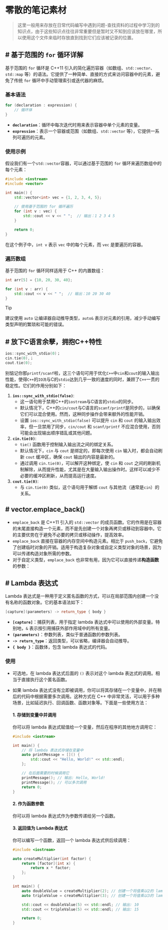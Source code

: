 # 零散的笔记素材

> 这里一般用来存放在日常代码编写中遇到问题-查找资料的过程中学习到的知识点，由于这些知识点往往非常重要但是暂时又不知到应该放在哪里，所以使用这个文件来临时存放直到找到它们应该被记录的位置。

## # 基于范围的 `for` 循环详解

基于范围的 `for` 循环是 C++11 引入的简化遍历容器（如数组、`std::vector`、`std::map` 等）的语法。它提供了一种简单、直接的方式来访问容器中的元素，避免了传统 `for` 循环中手动管理索引或迭代器的麻烦。

### 基本语法

```c++
for (declaration : expression) {
    // 循环体
}
```

- **`declaration`**：循环中每次迭代时用来表示容器中单个元素的变量。
- **`expression`**：表示一个容器或范围（如数组、`std::vector` 等），它提供一系列可遍历的元素。

### 使用示例

假设我们有一个`std::vector`容器，可以通过基于范围的 `for` 循环来遍历数组中的每个元素：

```c++
#include <iostream>
#include <vector>

int main() {
    std::vector<int> vec = {1, 2, 3, 4, 5};
    
    // 使用基于范围的 for 循环遍历
    for (int v : vec) {
        std::cout << v << " ";  // 输出：1 2 3 4 5
    }

    return 0;
}
```

在这个例子中，`int v` 表示 `vec` 中的每个元素，而 `vec` 是要遍历的容器。

### 遍历数组

基于范围的 `for` 循环同样适用于 C++ 的内置数组：

```c++
int arr[5] = {10, 20, 30, 40};

for (int v : arr) {
    std::cout << v << " ";  // 输出：10 20 30 40
}
```

> [!tip]
>
> 建议使用 `auto` 让编译器自动推导类型，`auto&` 表示对元素的引用，减少手动编写类型声明的繁琐和可能的错误。

## # 放下C语言余孽，拥抱C++特性

```c++
ios::sync_with_stdio(0)；
cin.tie(0),；
cout.tie(0); 
```

别惦记你那`printf/scanf`啦，这三个语句可用于优化`C++`中`cin`和`cout`的输入输出性能，使得`C++`的`IO流`与C的`stdio`达到几乎一致的速度的同时，兼顾了`C++`一贯的稳定性。它们的作用分别如下：

1. **`ios::sync_with_stdio(false)`**:
   - 这一语句用于禁用C++的`iostream`与C语言的`stdio`的同步。
   - 默认情况下，C++的`cin/cout`与C语言的`scanf/printf`是同步的，以确保它们可以混合使用。然而，这种同步操作会带来额外的性能开销。
   - 设置 `ios::sync_with_stdio(false)` 可以提升 `cin` 和 `cout` 的输入输出效率，但一旦禁用了同步，`cin/cout` 和 `scanf/printf` 不应混合使用，否则可能会出现输出顺序错乱或其他问题。
2. **`cin.tie(0)`**:
   - `tie()` 函数用于控制输入输出流之间的绑定关系。
   - 默认情况下，`cin` 与 `cout` 是绑定的，即每次使用 `cin` 输入时，都会自动刷新 `cout` 缓冲区，确保 `cout` 输出的内容是最新的。
   - 通过调用 `cin.tie(0)`，可以解开这种绑定，使 `cin` 和 `cout` 之间的刷新机制解除，从而提升性能，尤其是在大量输入输出操作时。这样可以减少不必要的缓冲区刷新，从而提高运行速度。
3. **`cout.tie(0)`**:
   - 与 `cin.tie(0)` 类似，这个语句用于解绑 `cout` 与其他流（通常是`cin`）的关系。

## # vector.emplace_back()

- `emplace_back` 是 C++11 引入的 `std::vector` 的成员函数。它的作用是在容器的末尾直接构造一个元素，而不是先创建一个对象再拷贝或移动到容器中。它的主要优势在于避免不必要的拷贝或移动操作，提高效率。
- `emplace_back` 直接在容器的内存空间中构造元素。相比于 `push_back`，它避免了创建临时对象的开销。适用于构造复杂对象或自定义类型对象的场景，因为可以传递构造对象所需的参数。
- 对于自定义类型，`emplace_back` 也非常有用，因为它可以直接传递**构造函数**的参数：

## # Lambda 表达式

Lambda 表达式是一种用于定义匿名函数的方式，可以在局部范围内创建一个没有名称的函数对象。它的基本语法如下：

```c++
[capture](parameters) -> return_type { body }
```

- **`[capture]`**：捕获列表，用于指定 lambda 表达式中可以使用的外部变量。特别地，`&` 表示按引用捕获外部作用域中的所有变量。
- **`(parameters)`**：参数列表，类似于普通函数的参数列表。
- **`-> return_type`**：返回类型，可以省略，编译器会自动推导。
- **`{ body }`**：函数体，包含 lambda 表达式的代码。

### 使用

- 可选地，在 lambda 表达式后面的 `()` 表示对这个 lambda 表达式的调用。相当于直接执行这个匿名函数。

- 如果 lambda 表达式没有立即被调用，你可以将其存储在一个变量中，并在稍后的代码中根据需要多次调用。这种方式在 C++ 中非常灵活，可以用于多种场景，比如延迟执行、回调函数、函数对象等。下面是一些使用方法：

  #### 1. 存储到变量中并调用

  你可以将 lambda 表达式赋值给一个变量，然后在程序的其他地方调用它：

  ```c++
  #include <iostream>
  
  int main() {
      // 将 lambda 表达式存储在变量中
      auto printMessage = []() {
          std::cout << "Hello, World!" << std::endl;
      };
  
      // 在后面需要的时候调用它
      printMessage(); // 输出: Hello, World!
      printMessage(); // 可以多次调用
      return 0;
  }
  ```

  #### 2. 作为函数参数

  你可以将 lambda 表达式作为参数传递给另一个函数。

  #### 3. 返回值为 Lambda 表达式

  你可以编写一个函数，返回一个 lambda 表达式供后续调用：

  ```c++
  #include <iostream>
  
  auto createMultiplier(int factor) {
      return [factor](int x) {
          return x * factor;
      };
  }
  
  int main() {
      auto doubleValue = createMultiplier(2); // 创建一个将值乘以2的 lambda
      auto tripleValue = createMultiplier(3); // 创建一个将值乘以3的 lambda
  
      std::cout << doubleValue(5) << std::endl; // 输出: 10
      std::cout << tripleValue(5) << std::endl; // 输出: 15
  
      return 0;
  }
  ```

